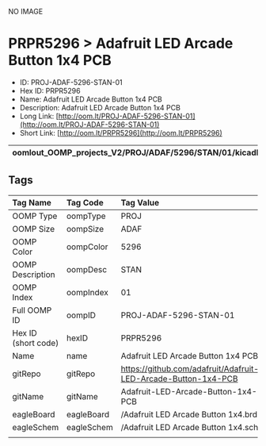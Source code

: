 


  
NO IMAGE  
# PRPR5296 > Adafruit LED Arcade Button 1x4 PCB

- ID: PROJ-ADAF-5296-STAN-01
- Hex ID: PRPR5296
- Name: Adafruit LED Arcade Button 1x4 PCB
- Description: Adafruit LED Arcade Button 1x4 PCB
- Long Link: [http://oom.lt/PROJ-ADAF-5296-STAN-01](http://oom.lt/PROJ-ADAF-5296-STAN-01)
- Short Link: [http://oom.lt/PRPR5296](http://oom.lt/PRPR5296)
  

|oomlout_OOMP_projects_V2/PROJ/ADAF/5296/STAN/01/kicadPcb3dFront.png|oomlout_OOMP_projects_V2/PROJ/ADAF/5296/STAN/01/kicadPcb3dBack.png|oomlout_OOMP_projects_V2/PROJ/ADAF/5296/STAN/01/kicadPcb3d.png||
| :---: | :---: | :---: | :---: |

## Tags
  

|Tag Name|Tag Code|Tag Value|
| :--- | :--- | :--- |
|OOMP Type|oompType|PROJ|
|OOMP Size|oompSize|ADAF|
|OOMP Color|oompColor|5296|
|OOMP Description|oompDesc|STAN|
|OOMP Index|oompIndex|01|
|Full OOMP ID|oompID|PROJ-ADAF-5296-STAN-01|
|Hex ID (short code)|hexID|PRPR5296|
|Name|name|Adafruit LED Arcade Button 1x4 PCB|
|gitRepo|gitRepo|https://github.com/adafruit/Adafruit-LED-Arcade-Button-1x4-PCB|
|gitName|gitName|Adafruit-LED-Arcade-Button-1x4-PCB|
|eagleBoard|eagleBoard|/Adafruit LED Arcade Button 1x4.brd|
|eagleSchem|eagleSchem|/Adafruit LED Arcade Button 1x4.sch|
||||
